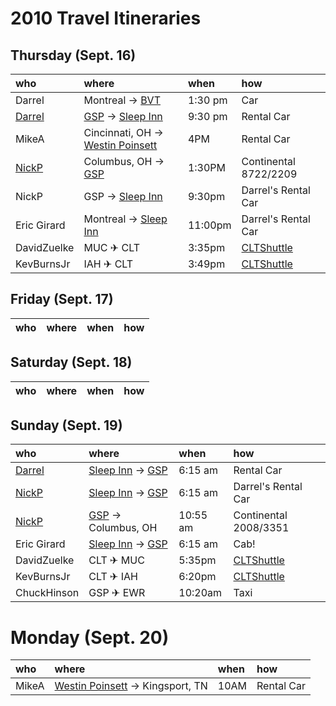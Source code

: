# 2010 Travel Itineraries #

## Thursday (Sept. 16) ##

| who | where | when | how |
|:----|:------|:-----|:----|
| Darrel | Montreal -> [BVT](http://www.burlingtonintlairport.com/) | 1:30 pm | Car |
| [Darrel](http://code.google.com/p/rest-fest/wiki/DarrelMiller) | [GSP](http://gspairport.com/) -> [Sleep Inn](http://bit.ly/crALAI) | 9:30 pm | Rental Car |
| MikeA | Cincinnati, OH -> [Westin Poinsett](http://go.mamund.com/68en) | 4PM | Rental Car |
| [NickP ](http://code.google.com/p/rest-fest/wiki/NickP) | Columbus, OH -> [GSP](http://gspairport.com/) | 1:30PM | Continental 8722/2209 |
| NickP | GSP -> [Sleep Inn](http://bit.ly/crALAI) | 9:30pm | Darrel's Rental Car |
| Eric Girard | Montreal -> [Sleep Inn](http://bit.ly/crALAI) | 11:00pm | Darrel's Rental Car |
| DavidZuelke | MUC ✈ CLT | 3:35pm | [CLTShuttle](CLTShuttle.md) |
| KevBurnsJr | IAH ✈ CLT | 3:49pm | [CLTShuttle](CLTShuttle.md) |
## Friday (Sept. 17) ##

| who | where | when | how |
|:----|:------|:-----|:----|

## Saturday (Sept. 18) ##

| who | where | when | how |
|:----|:------|:-----|:----|

## Sunday (Sept. 19) ##

| who | where | when | how |
|:----|:------|:-----|:----|
| [Darrel](http://code.google.com/p/rest-fest/wiki/DarrelMiller) | [Sleep Inn](http://bit.ly/crALAI) -> [GSP](http://gspairport.com/) | 6:15 am | Rental Car |
| [NickP](http://code.google.com/p/rest-fest/wiki/NickP) | [Sleep Inn](http://bit.ly/crALAI) -> [GSP](http://gspairport.com/) | 6:15 am | Darrel's Rental Car |
| [NickP](http://code.google.com/p/rest-fest/wiki/NickP) | [GSP](http://gspairport.com/) -> Columbus, OH | 10:55 am | Continental 2008/3351 |
| Eric Girard | [Sleep Inn](http://bit.ly/crALAI) -> [GSP](http://gspairport.com/) | 6:15 am | Cab! |
| DavidZuelke | CLT ✈ MUC | 5:35pm | [CLTShuttle](CLTShuttle.md) |
| KevBurnsJr | CLT ✈ IAH | 6:20pm | [CLTShuttle](CLTShuttle.md) |
| ChuckHinson | GSP ✈ EWR | 10:20am | Taxi |

# Monday (Sept. 20) #

| who | where | when | how |
|:----|:------|:-----|:----|
| MikeA | [Westin Poinsett](http://go.mamund.com/68en) -> Kingsport, TN | 10AM | Rental Car |
